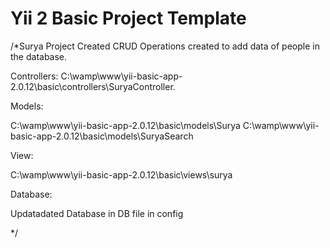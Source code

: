 Yii 2 Basic Project Template
============================
/*Surya Project Created 
CRUD Operations created to add data of people in the database.

Controllers:
C:\wamp\www\yii-basic-app-2.0.12\basic\controllers\SuryaController.

Models:

C:\wamp\www\yii-basic-app-2.0.12\basic\models\Surya
C:\wamp\www\yii-basic-app-2.0.12\basic\models\SuryaSearch

View:

C:\wamp\www\yii-basic-app-2.0.12\basic\views\surya

Database:

Updatadated Database in DB file in config

*/
